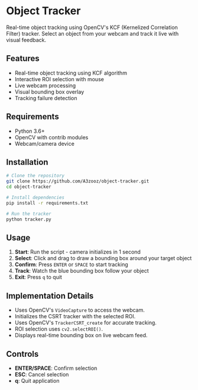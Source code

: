 # Object Tracker

Real-time object tracking using OpenCV's KCF (Kernelized Correlation Filter) tracker. Select an object from your webcam and track it live with visual feedback.

## Features

- Real-time object tracking using KCF algorithm
- Interactive ROI selection with mouse
- Live webcam processing
- Visual bounding box overlay
- Tracking failure detection

## Requirements

- Python 3.6+
- OpenCV with contrib modules
- Webcam/camera device

## Installation

```bash
# Clone the repository
git clone https://github.com/A3zooz/object-tracker.git
cd object-tracker

# Install dependencies
pip install -r requirements.txt

# Run the tracker
python tracker.py
```

## Usage

1. **Start**: Run the script - camera initializes in 1 second
2. **Select**: Click and drag to draw a bounding box around your target object
3. **Confirm**: Press `ENTER` or `SPACE` to start tracking
4. **Track**: Watch the blue bounding box follow your object
5. **Exit**: Press `q` to quit

## Implementation Details

- Uses OpenCV's `VideoCapture` to access the webcam.
- Initializes the CSRT tracker with the selected ROI.
- Uses OpenCV's `TrackerCSRT_create` for accurate tracking.
- ROI selection uses `cv2.selectROI()`.
- Displays real-time bounding box on live webcam feed.

## Controls

- **ENTER/SPACE**: Confirm selection
- **ESC**: Cancel selection
- **q**: Quit application

